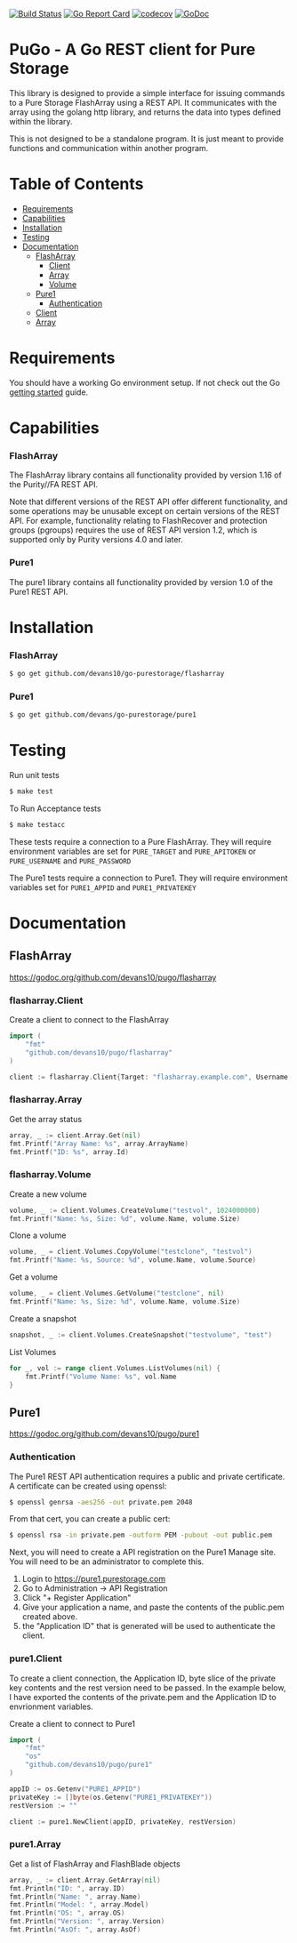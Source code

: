 [![Build Status](https://travis-ci.com/devans10/pugo.svg?branch=master)](https://travis-ci.com/devans10/pugo) [![Go Report Card](https://goreportcard.com/badge/github.com/devans10/pugo)](https://goreportcard.com/report/github.com/devans10/pugo) [![codecov](https://codecov.io/gh/devans10/pugo/branch/master/graph/badge.svg)](https://codecov.io/gh/devans10/pugo) [![GoDoc](https://godoc.org/github.com/devans10/pugo?status.svg)](https://godoc.org/github.com/devans10/pugo)

# PuGo - A Go REST client for Pure Storage 
This library is designed to provide a simple interface for issuing commands to a Pure Storage FlashArray using a REST API. 
It communicates with the array using the golang http library, and returns the data into types defined within the library.

This is not designed to be a standalone program.  It is just meant to provide functions and communication within another program.

Table of Contents
=================

<!--ts-->
   * [Requirements](#Requirements)
   * [Capabilities](#Capabilities)
   * [Installation](#Installzation)
   * [Testing](#Testing)
   * [Documentation](#Documentation)
      * [FlashArray](#FlashArray)
         * [Client](#flasharray.Client)
         * [Array](#flasharray.Array)
         * [Volume](#flasharray.Volume)
      * [Pure1](#Pure1)
         * [Authentication](#Authentication)
	 * [Client](#pure1.Client)
	 * [Array](#pure1.Array)
	 
# Requirements
You should have a working Go environment setup.  If not check out the Go [getting started](http://golang.org/doc/install) guide.

# Capabilities

### FlashArray
The FlashArray library contains all functionality provided by version 1.16 of the Purity//FA REST API.

Note that different versions of the REST API offer different functionality, and some operations may be unusable except on certain 
versions of the REST API. For example, functionality relating to FlashRecover and protection groups (pgroups) requires the use of 
REST API version 1.2, which is supported only by Purity versions 4.0 and later.

### Pure1
The pure1 library contains all functionality provided by version 1.0 of the Pure1 REST API.

# Installation

### FlashArray
```sh
$ go get github.com/devans10/go-purestorage/flasharray
```
### Pure1
```sh
$ go get github.com/devans/go-purestorage/pure1
```

# Testing

Run unit tests
```sh
$ make test
```
To Run Acceptance tests
```sh
$ make testacc
```
These tests require a connection to a Pure FlashArray.  They will require environment variables are set for `PURE_TARGET` and `PURE_APITOKEN` or `PURE_USERNAME` and `PURE_PASSWORD`

The Pure1 tests require a connection to Pure1.  They will require environment variables set for `PURE1_APPID` and `PURE1_PRIVATEKEY`

# Documentation

## FlashArray
https://godoc.org/github.com/devans10/pugo/flasharray

### flasharray.Client

Create a client to connect to the FlashArray
```go
import (
	"fmt"
	"github.com/devans10/pugo/flasharray"
)

client := flasharray.Client{Target: "flasharray.example.com", Username: "pureuser", Password: "password", APIToken: nil, RestVersion: nil, UserAgent: nil, RequestKwargs: nil}
```

### flasharray.Array

Get the array status
```go
array, _ := client.Array.Get(nil)
fmt.Printf("Array Name: %s", array.ArrayName)
fmt.Printf("ID: %s", array.Id)
```

### flasharray.Volume

Create a new volume
```go
volume, _ := client.Volumes.CreateVolume("testvol", 1024000000)
fmt.Printf("Name: %s, Size: %d", volume.Name, volume.Size)
```

Clone a volume
```go
volume, _ = client.Volumes.CopyVolume("testclone", "testvol")
fmt.Printf("Name: %s, Source: %d", volume.Name, volume.Source)
```

Get a volume
```go
volume, _ = client.Volumes.GetVolume("testclone", nil)
fmt.Printf("Name: %s, Size: %d", volume.Name, volume.Size)
```

Create a snapshot
```go
snapshot, _ := client.Volumes.CreateSnapshot("testvolume", "test")
```

List Volumes
```go
for _, vol := range client.Volumes.ListVolumes(nil) {
	fmt.Printf("Volume Name: %s", vol.Name
}
```

## Pure1
https://godoc.org/github.com/devans10/pugo/pure1

### Authentication
The Pure1 REST API authentication requires a public and private certificate.
A certificate can be created using openssl:
```sh
$ openssl genrsa -aes256 -out private.pem 2048
```

From that cert, you can create a public cert:
```sh
$ openssl rsa -in private.pem -outform PEM -pubout -out public.pem
```

Next, you will need to create a API registration on the Pure1 Manage site.  You will need to be an administrator to complete this.

1. Login to https://pure1.purestorage.com
2. Go to Administration -> API Registration
3. Click "+ Register Application"
4. Give your application a name, and paste the contents of the public.pem created above.
5. the "Application ID" that is generated will be used to authenticate the client.

### pure1.Client

To create a client connection, the Application ID, byte slice of the private key contents and the rest version need to be passed.  In the example below, I have exported the contents of the private.pem and the Application ID to envrionment variables.

Create a client to connect to Pure1
```go
import (
	"fmt"
	"os"
	"github.com/devans10/pugo/pure1"
)

appID := os.Getenv("PURE1_APPID")
privateKey := []byte(os.Getenv("PURE1_PRIVATEKEY"))
restVersion := ""

client := pure1.NewClient(appID, privateKey, restVersion)
```

### pure1.Array
Get a list of FlashArray and FlashBlade objects
```go
array, _ := client.Array.GetArray(nil)
fmt.Println("ID: ", array.ID)
fmt.Println("Name: ", array.Name)
fmt.Println("Model: ", array.Model)
fmt.Println("OS: ", array.OS)
fmt.Println("Version: ", array.Version)
fmt.Println("AsOf: ", array.AsOf)
```



